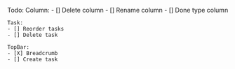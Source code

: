 Todo:
    Column:
    - [] Delete column
    - [] Rename column
    - [] Done type column

    Task:
    - [] Reorder tasks
    - [] Delete task

    TopBar:
    - [X] Breadcrumb
    - [] Create task
